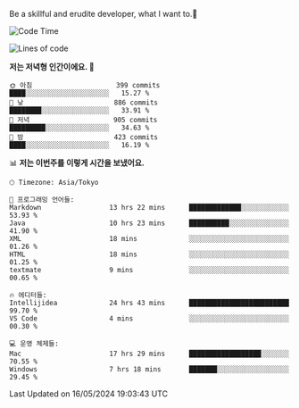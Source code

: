 Be a skillful and erudite developer, what I want to.👶

<!--START_SECTION:waka-->
![Code Time](http://img.shields.io/badge/Code%20Time-810%20hrs%2037%20mins-blue)

![Lines of code](https://img.shields.io/badge/%EC%A0%80%EB%8A%94%20%EC%97%AC%ED%83%9C%EA%B9%8C%EC%A7%80%20-1.7%20million%20%EC%A4%84%EC%9D%98%20%EC%BD%94%EB%93%9C%EB%A5%BC%20%EC%9E%91%EC%84%B1%ED%96%88%EC%96%B4%EC%9A%94.-blue)

**저는 저녁형 인간이에요. 🦉** 

```text
🌞 아침                     399 commits         ████░░░░░░░░░░░░░░░░░░░░░   15.27 % 
🌆 낮　                     886 commits         ████████░░░░░░░░░░░░░░░░░   33.91 % 
🌃 저녁                     905 commits         █████████░░░░░░░░░░░░░░░░   34.63 % 
🌙 밤　                     423 commits         ████░░░░░░░░░░░░░░░░░░░░░   16.19 % 
```


📊 **저는 이번주를 이렇게 시간을 보냈어요.** 

```text
🕑︎ Timezone: Asia/Tokyo

💬 프로그래밍 언어들: 
Markdown                 13 hrs 22 mins      █████████████░░░░░░░░░░░░   53.93 % 
Java                     10 hrs 23 mins      ██████████░░░░░░░░░░░░░░░   41.90 % 
XML                      18 mins             ░░░░░░░░░░░░░░░░░░░░░░░░░   01.26 % 
HTML                     18 mins             ░░░░░░░░░░░░░░░░░░░░░░░░░   01.25 % 
textmate                 9 mins              ░░░░░░░░░░░░░░░░░░░░░░░░░   00.65 % 

🔥 에디터들: 
Intellijidea             24 hrs 43 mins      █████████████████████████   99.70 % 
VS Code                  4 mins              ░░░░░░░░░░░░░░░░░░░░░░░░░   00.30 % 

💻 운영 체제들: 
Mac                      17 hrs 29 mins      ██████████████████░░░░░░░   70.55 % 
Windows                  7 hrs 18 mins       ███████░░░░░░░░░░░░░░░░░░   29.45 % 
```


 Last Updated on 16/05/2024 19:03:43 UTC
<!--END_SECTION:waka-->
